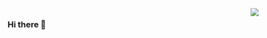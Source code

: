 <img align="right" src="https://github-readme-stats.vercel.app/api?username=WangChuanYuan&show_icons=true&theme=blue-green"/>

### Hi there 👋

<!--
**WangChuanYuan/WangChuanYuan** is a ✨ _special_ ✨ repository because its `README.md` (this file) appears on your GitHub profile.

Here are some ideas to get you started:

- 🔭 I’m currently working on ...
- 🌱 I’m currently learning ...
- 👯 I’m looking to collaborate on ...
- 🤔 I’m looking for help with ...
- 💬 Ask me about ...
- 📫 How to reach me: ...
- 😄 Pronouns: ...
- ⚡ Fun fact: ...
-->

